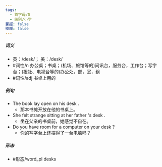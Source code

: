 ```yaml
---
tags:
  - 首字母/D
  - 级别/小学
掌握: false
模糊: false
---
```

##### 词义
- 英：/desk/； 美：/desk/
- #词性/n  办公桌；书桌；(机场、旅馆等的)问讯台，服务台，工作台；写字台；(报社、电视台等的)办公处，部，室，组
- #词性/adj  书桌上用的
##### 例句
- The book lay open on his desk .
	- 那本书摊开放在他的书桌上。
- She felt strange sitting at her father 's desk .
	- 坐在父亲的书桌前，她感觉不自在。
- Do you have room for a computer on your desk ?
	- 你的写字台上还摆得了一台电脑吗？
##### 形态
- #形态/word_pl desks
